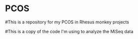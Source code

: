 # PCOS

#This is a repository for my PCOS in Rhesus monkey projects

#This is a copy of the code I'm using to analyze the MiSeq data
